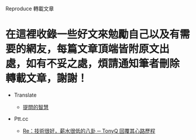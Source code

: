 Reproduce 轉載文章

在這裡收錄一些好文來勉勵自己以及有需要的網友，每篇文章頂端皆附**原文出處**，如有不妥之處，煩請通知筆者刪除轉載文章，謝謝！
===========================

* Translate
	* [提問的智慧](Intelligence_Of_Question.md "提問的智慧")



* Ptt.cc
	* [Re：技術很好，薪水很低的八卦 ─ TonyQ 回覆其心路歷程](ptt20110821_By_TonyQ.md "TonyQ 的心路歷程")
